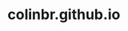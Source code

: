 # colinbr.github.io

<!-- This website is adapted from a fork of jmcglone.com hosted at http://github.com/jmcglone/jmcglone.github.io. As I get better at tinkering with code, the more its appearance will change from the original. -->